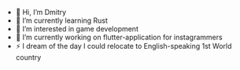 - 👋 Hi, I’m Dmitry
- 🌱 I’m currently learning Rust
- 👀 I’m interested in game development
- 🔭 I’m currently working on flutter-application for instagrammers
- ⚡ I dream of the day I could relocate to English-speaking 1st World country
<!--
- 💞️ I’m looking to collaborate on ...
- 📫 How to reach me ...
-->
